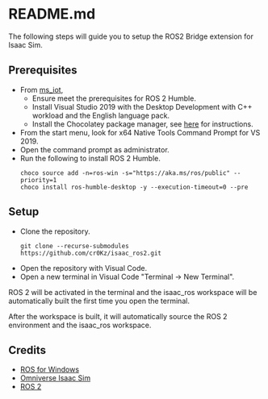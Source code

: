 # README.md

The following steps will guide you to setup the ROS2 Bridge extension for Isaac Sim.

## Prerequisites

- From [ms_iot](https://ms-iot.github.io/ROSOnWindows/GettingStarted/SetupRos2.html), 
    - Ensure meet the prerequisites for ROS 2 Humble.
    - Install Visual Studio 2019 with the Desktop Development with C++ workload and the English language pack.
    - Install the Chocolatey package manager, see [here](https://ms-iot.github.io/ROSOnWindows/GettingStarted/SetupRos2.html#install-windows-package-manager) for instructions.
- From the start menu, look for x64 Native Tools Command Prompt for VS 2019.
- Open the command prompt as administrator.
- Run the following to install ROS 2 Humble.
    ```
    choco source add -n=ros-win -s="https://aka.ms/ros/public" --priority=1
    choco install ros-humble-desktop -y --execution-timeout=0 --pre
    ```

## Setup

- Clone the repository.
    ```
    git clone --recurse-submodules https://github.com/cr0Kz/isaac_ros2.git
    ```
- Open the repository with Visual Code.
- Open a new terminal in Visual Code "Terminal -> New Terminal".

ROS 2 will be activated in the terminal and the isaac_ros workspace will be automatically built the first time you open the terminal.

After the workspace is built, it will automatically source the ROS 2 environment and the isaac_ros workspace.

## Credits

- [ROS for Windows](https://ms-iot.github.io/ROSOnWindows/GettingStarted/SetupRos2.html)
- [Omniverse Isaac Sim](https://docs.omniverse.nvidia.com/isaacsim/latest/installation/install_ros.html#isaac-sim-app-install-ros)
- [ROS 2](https://docs.ros.org/en/humble/index.html)


